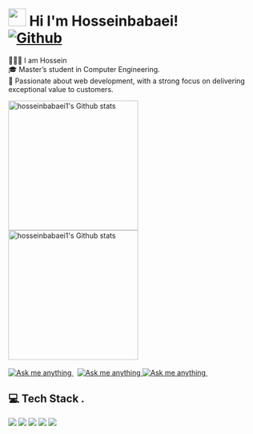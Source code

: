 # <img src="https://github.com/TheDudeThatCode/TheDudeThatCode/raw/master/Assets/Hi.gif" width="35"> Hi I'm Hosseinbabaei! <br> [![Github](https://img.shields.io/github/followers/hosseinbabaei1?label=Follow&style=social)](https://github.com/login?return_to=https%3A%2F%2Fgithub.com%2Fhosseinbabaei1)


👨🏻‍🎓 I am Hossein<br/>
🎓 Master’s student in Computer Engineering.<br/> 
🧾 Passionate about web development, with a strong focus on delivering exceptional value to customers.<br/>

<!-------------------------------------------------------------------------------------------------------------------------------------->

<div align="left"> 

<a href="https://github.com/Hosseinbabaei1/hosseinbabaei1/tree/main#gh-light-mode-only">
<img height=259 src="https://github-readme-stats-git-masterrstaa-rickstaa.vercel.app/api?username=hosseinbabaei1&show_icons=true&line_height=28&hide_border=true&card_width=347&include_all_commits=true&role=owner,collaborator&show=reviews,discussions_answered&rank_icon=percentile&exclude_repo=github-readme-stats&theme=default#gh-light-mode-only" alt="hosseinbabaei1's Github stats" />
</a>
</div>

<!-- Dark Mode -->
<div align="left"> 

<a href="https://github.com/Hosseinbabaei1/hosseinbabaei1/tree/main#gh-dark-mode-only">
<img height=259 src="https://github-readme-stats-git-masterrstaa-rickstaa.vercel.app/api?username=hosseinbabaei1&show_icons=true&line_height=28&hide_border=true&card_width=347&include_all_commits=true&role=owner,collaborator&show=reviews,discussions_answered&rank_icon=percentile&exclude_repo=github-readme-stats&theme=dark&bg_color=000000#gh-dark-mode-only" alt="hosseinbabaei1's Github stats" />
</a>
</div>

<br/>

<!--------------Discord button-------------->
<div>

<!-- Light Mode -->

<!-- Dark Mode -->
<a href="https://discord.gg/GmAT7RfafT-dark-mode-only">
<img src="https://img.shields.io/badge/chat-%40Join our Discord-1DA1F2?style=for-the-badge&logo=discord&labelColor=000&color=FFF#gh-dark-mode-only" alt="Ask me anything">
</a>
&nbsp;  
<!-----------------telegram----------------->

<!-- Light Mode -->
<a href="https://t.me/bepeni#gh-light-mode-only">
<img src="https://img.shields.io/badge/message-%40-1DA1F2?style=for-the-badge&logo=telegram&labelColor=000&color=3572A5#gh-light-mode-only" alt="Ask me anything">
</a>
<!-- Dark Mode -->
<a href="https://t.me/bepeni#gh-dark-mode-only">
<img src="https://img.shields.io/badge/message-%40Hossein-1DA1F2?style=for-the-badge&logo=telegram&labelColor=000&color=FFF#gh-dark-mode-only" alt="Ask me anything">
</a>
&nbsp;

</div>

<!-------------------------------------------------------------------------------------------------------------------------------------->

<!-- # 💻 Tech Stack -->
<!-- Badges from https://github.com/Ileriayo/markdown-badges -->
<!--
![HTML5](https://img.shields.io/badge/html5-%23E34F26.svg?style=for-the-badge&logo=html5&logoColor=white)
![CSS3](https://img.shields.io/badge/css3-%231572B6.svg?style=for-the-badge&logo=css3&logoColor=white)
![JavaScript](https://img.shields.io/badge/javascript-%23323330.svg?style=for-the-badge&logo=javascript&logoColor=%23F7DF1E)
![React](https://img.shields.io/badge/react-%2320232a.svg?style=for-the-badge&logo=react&logoColor=%2361DAFB)
-->

<!-------------------------------------------------------------------------------------------------------------------------------------->

## 💻 Tech Stack .

<p align="left">
  <img src="https://img.shields.io/badge/HTML5-black?style=for-the-badge&logo=html5&logoColor=white" />
  <img src="https://img.shields.io/badge/CSS3-black?style=for-the-badge&logo=css3&logoColor=white" />
  <img src="https://img.shields.io/badge/JavaScript-black?style=for-the-badge&logo=javascript&logoColor=white" />
  <img src="https://img.shields.io/badge/React-black?style=for-the-badge&logo=react&logoColor=white" />
  <img src="https://img.shields.io/badge/Figma-black?style=for-the-badge&logo=figma&logoColor=white" />
</p>


